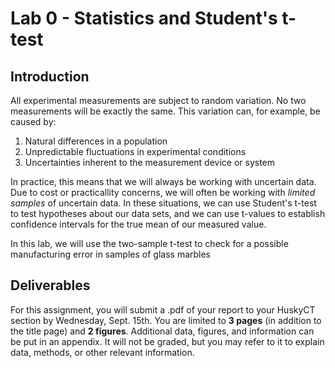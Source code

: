 # Lab 0 - Statistics and Student's t-test

## Introduction

All experimental measurements are subject to random variation. No two measurements will be exactly the same. This variation can, for example, be caused by:

1. Natural differences in a population
1. Unpredictable fluctuations in experimental conditions
1. Uncertainties inherent to the measurement device or system

In practice, this means that we will always be working with uncertain data. Due to cost or practicallity concerns, we will often be working with _limited samples_ of uncertain data. In these situations, we can use Student's t-test to test hypotheses about our data sets, and we can use t-values to establish confidence intervals for the true mean of our measured value.

In this lab, we will use the two-sample t-test to check for a possible manufacturing error in samples of glass marbles

## Deliverables

For this assignment, you will submit a .pdf of your report to your HuskyCT section by Wednesday, Sept. 15th. You are limited to __3 pages__ (in addition to the title page) and __2 figures__. Additional data, figures, and information can be put in an appendix. It will not be graded, but you may refer to it to explain data, methods, or other relevant information.